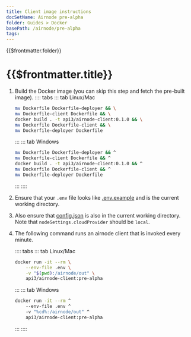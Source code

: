 ```yaml
---
title: Client image instructions
docSetName: Airnode pre-alpha
folder: Guides > Docker
basePath: /airnode/pre-alpha
tags:
---
```


<TitleSpan>{{$frontmatter.folder}}</TitleSpan>

# {{$frontmatter.title}}
<VersionWarning/>
<TOC class="table-of-contents" :include-level="[2,3]" />

1. Build the Docker image (you can skip this step and fetch the pre-built image).
    :::: tabs
    ::: tab Linux/Mac
      ```sh
      mv Dockerfile Dockerfile-deployer && \
      mv Dockerfile-client Dockerfile && \
      docker build . -t api3/airnode-client:0.1.0 && \
      mv Dockerfile Dockerfile-client && \
      mv Dockerfile-deployer Dockerfile
      ```
    :::
    ::: tab Windows
      ```sh
      mv Dockerfile Dockerfile-deployer && ^
      mv Dockerfile-client Dockerfile && ^
      docker build . -t api3/airnode-client:0.1.0 && ^
      mv Dockerfile Dockerfile-client && ^
      mv Dockerfile-deployer Dockerfile
      ```
    :::
    ::::

1. Ensure that your `.env` file looks like [.env.example](https://github.com/api3dao/airnode/blob/pre-alpha/packages/node/__dev__/.env.example) and is the current working directory.

2. Also ensure that [config.json](https://github.com/api3dao/airnode/blob/pre-alpha/packages/node/__dev__/config.json.example) is also in the current working directory. Note that `nodeSettings.cloudProvider` should be `local`.

3. The following command runs an airnode client that is invoked every minute.

    :::: tabs
    ::: tab Linux/Mac
      ```sh
      docker run -it --rm \
          --env-file .env \
          -v "$(pwd):/airnode/out" \
          api3/airnode-client:pre-alpha
      ```
    :::
    ::: tab Windows
      ```sh
      docker run -it --rm ^
          --env-file .env ^
          -v "%cd%:/airnode/out" ^
          api3/airnode-client:pre-alpha
      ```
    :::
    ::::
